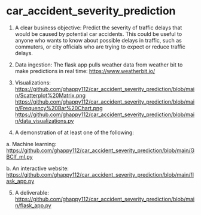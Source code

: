 # car_accident_severity_prediction

1) A clear business objective:
Predict the severity of traffic delays that would be caused by potential car accidents. This could be useful to anyone who wants to know about possible delays in traffic, such as commuters, or city officials who are trying to expect or reduce traffic delays.

2) Data ingestion:
The flask app pulls weather data from weather bit to make predictions in real time:
https://www.weatherbit.io/

3) Visualizations:
https://github.com/ghappy112/car_accident_severity_prediction/blob/main/Scatterplot%20Matrix.png
https://github.com/ghappy112/car_accident_severity_prediction/blob/main/Frequency%20Bar%20Chart.png
https://github.com/ghappy112/car_accident_severity_prediction/blob/main/data_visualizations.py

4) A demonstration of at least one of the following: 
  
  a. Machine learning:
  https://github.com/ghappy112/car_accident_severity_prediction/blob/main/GBClf_ml.py
  
  b. An interactive website:
  https://github.com/ghappy112/car_accident_severity_prediction/blob/main/flask_app.py

5) A deliverable:
https://github.com/ghappy112/car_accident_severity_prediction/blob/main/flask_app.py
